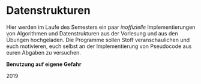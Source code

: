 # Datenstrukturen
Hier werden im Laufe des Semesters ein paar _inoffizielle_ Implementierungen von Algorithmen und Datenstrukturen aus der Vorlesung und aus den Übungen hochgeladen.
Die Programme sollen Stoff veranschaulichen und euch motivieren, euch selbst an der Implementierung von Pseudocode aus euren Abgaben zu versuchen.

**Benutzung auf eigene Gefahr**


2019
